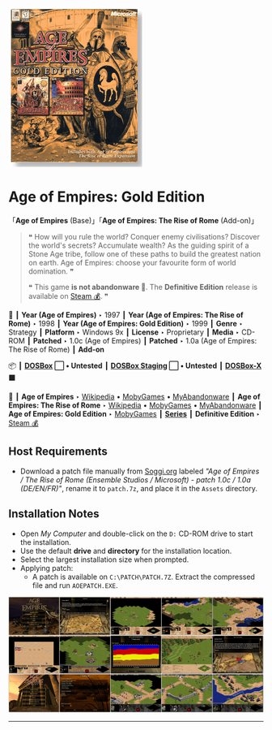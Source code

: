 ![](Thumbnail.png "application-thumbnail")

# Age of Empires: Gold Edition

「**Age of Empires** (Base)」「**Age of Empires: The Rise of Rome** (Add-on)」

> ❝ How will you rule the world? Conquer enemy civilisations? Discover the world's secrets? Accumulate wealth? As the guiding spirit of a Stone Age tribe, follow one of these paths to build the greatest nation on earth. Age of Empires: choose your favourite form of world domination. ❞
>
> ❝ This game **is not abandonware 🚫**. The **Definitive Edition** release is available on [Steam 💰](https://store.steampowered.com/app/1017900/Age_of_Empires_Definitive_Edition/). ❞
>

📌 ┃ **Year (Age of Empires)** ‣ 1997 ┃ **Year (Age of Empires: The Rise of Rome)** ‣ 1998 ┃ **Year (Age of Empires: Gold Edition)** ‣ 1999 ┃ **Genre** ‣ Strategy ┃ **Platform** ‣ Windows 9x ┃ **License** ‣ Proprietary ┃ **Media** ‣ CD-ROM ┃ **Patched** ‣ 1.0c (Age of Empires) ┃ **Patched** ‣ 1.0a (Age of Empires: The Rise of Rome) ┃ **Add-on** 

📦 ┃ **[DOSBox](https://www.dosbox.com/) ⬜ • Untested** ┃ **[DOSBox Staging](https://dosbox-staging.github.io/) ⬜ • Untested** ┃ **[DOSBox-X](https://dosbox-x.com/) 🟩** 

📎 ┃ **Age of Empires** ‣ [Wikipedia](https://en.wikipedia.org/wiki/Age_of_Empires_(video_game)) • [MobyGames](https://www.mobygames.com/game/384/age-of-empires/) • [MyAbandonware](https://www.myabandonware.com/game/age-of-empires-3fw) ┃ **Age of Empires: The Rise of Rome** ‣ [Wikipedia](https://en.wikipedia.org/wiki/Age_of_Empires_(video_game)#The_Rise_of_Rome) • [MobyGames](https://www.mobygames.com/game/1249/age-of-empires-the-rise-of-rome/) • [MyAbandonware](https://www.myabandonware.com/game/age-of-empires-the-rise-of-rome-a48) ┃ **Age of Empires: Gold Edition** ‣ [MobyGames](https://www.mobygames.com/game/1512/age-of-empires-gold-edition/) ┃ **[Series](https://en.wikipedia.org/wiki/Age_of_Empires)** ┃ **Definitive Edition** ‣ [Steam 💰](https://store.steampowered.com/app/1017900/Age_of_Empires_Definitive_Edition/) 

## Host Requirements
- Download a patch file manually from [Soggi.org](https://soggi.org/misc/game-patches.htm) labeled *"Age of Empires / The Rise of Rome (Ensemble Studios / Microsoft) - patch 1.0c / 1.0a (DE/EN/FR)"*, rename it to `patch.7z`, and place it in the `Assets` directory.

## Installation Notes
- Open *My Computer* and double-click on the `D:` CD-ROM drive to start the installation.
- Use the default **drive** and **directory** for the installation location.
- Select the largest installation size when prompted.
- Applying patch:
  - A patch is available on `C:\PATCH\PATCH.7Z`. Extract the compressed file and run `AOEPATCH.EXE`.

![](Montage.png "Age of Empires: Gold Edition")

---

